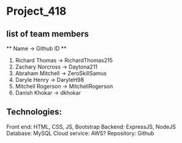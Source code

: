 # Project_418
## list of team members
** Name -> Github ID ** 
1. Richard Thomas -> RichardThomas215
2. Zachary Norcross -> Daytona211
3. Abraham Mitchell -> ZeroSkillSamus
4. Daryle Henry -> DaryleH98
5. Mitchell Rogerson -> MitchellRogerson
6. Danish Khokar -> dkhokar


## Technologies:
Front end: HTML, CSS, JS, Bootstrap
Backend: ExpressJS, NodeJS
Database: MySQL
Cloud service: AWS?
Repository: Github
